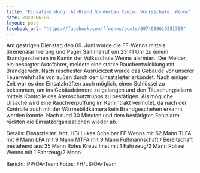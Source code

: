 ```yaml
---
title: "Einsatzmeldung: A2-Brand Sonderbau Kamin: Volksschule, Wenns"
date: 2020-06-09
layout: post
facebook_url: "https://facebook.com/ffwenns/posts/3974900619251700"
---
```


Am gestrigen Dienstag den 09. Juni wurde die FF-Wenns mittels Sirenenalarmierung und Pager Sammelruf um 23:41 Uhr zu einem Brandgeschehen im Kamin der Volksschule Wenns alarmiert. Der Melder, ein besorgter Autofahrer, meldete eine starke Rauchentwicklung mit Brandgeruch. Nach raschester Ausrückzeit wurde das Gebäude vor unserer Feuerwehrhalle von außen durch den Einsatzleiter erkundet. Nach einiger Zeit war es den Einsatzkräften auch möglich, einen Schlüssel zu bekommen, um ins Gebäudeinnere zu gelangen und den Täuschungsalarm mittels Kontrolle des Atemschutztrupps zu bestätigen. Als mögliche Ursache wird eine Rauchverpuffung im Kamintrakt vermutet, da nach der Kontrolle auch mit der Wärmebildkamera kein Brandgeschehen erkannt werden konnte. 
Nach rund 30 Minuten und dem bestätigten Fehlalarm rückten die Einsatzorganisationen wieder ab. 

Details:
Einsatzleiter: Kdt. HBI Lukas Scheiber
FF Wenns mit 62 Mann
TLFA mit 9 Mann
LFA mit 9 Mann
MTFA mit 9 Mann
Fußmannschaft / Bereitschaft bestehend aus 35 Mann
Rotes Kreuz Imst mit 1 Fahrzeug/2 Mann
Polizei Wenns mit 1 Fahrzeug/2 Mann

Bericht: PP/ÖA-Team
Fotos: FH/LS/ÖA-Team